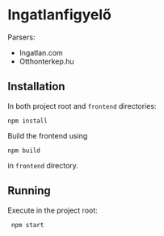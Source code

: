 Ingatlanfigyelő
===============

Parsers:

* Ingatlan.com
* Otthonterkep.hu

Installation
------------

In both project root and `frontend` directories:

    npm install
    
Build the frontend using

    npm build

in `frontend` directory.

Running
-------

Execute in the project root:

     npm start